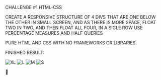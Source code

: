 CHALLENGE #1 HTML-CSS

CREATE A RESPONSIVE STRUCTURE OF 4 DIVS THAT ARE ONE BELOW THE OTHER IN SMALL SCREEN, AND AS THERE IS MORE SPACE, 
FLOAT TWO IN TWO, AND THEN FLOAT ALL FOUR, IN A SIGLE ROW
USE PERCENTAGE MEASURES AND HALF QUERIES

PURE HTML AND CSS WITH NO FRAMEWORKS OR LIBRARIES.

FINISHED RESULT:

![XL](https://user-images.githubusercontent.com/57370438/200879200-ae08ef11-bf1e-4edc-8882-e1e5c833993d.png)
![L](https://user-images.githubusercontent.com/57370438/200879214-9d3d87c9-e243-4496-bfb9-0f1681aa8a57.png)
![M](https://user-images.githubusercontent.com/57370438/200879223-1d993aaf-5fad-4c0c-9568-f6dbfaf5704d.png)
![S](https://user-images.githubusercontent.com/57370438/200879657-01fc08b1-e64e-45af-a0a2-9648248c360d.png)

🐊

